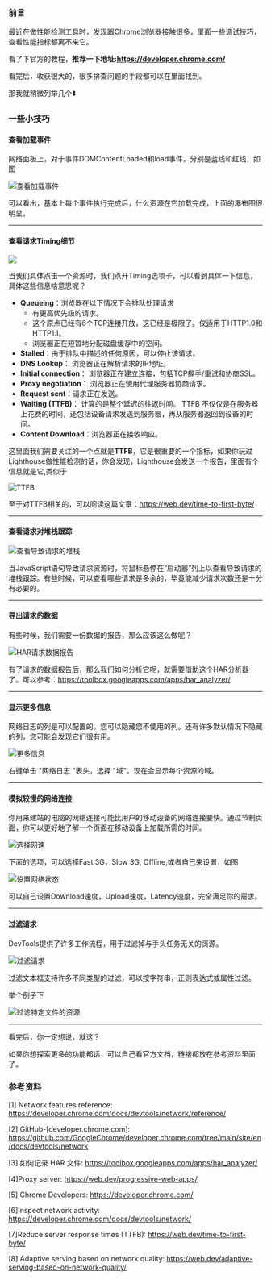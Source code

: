 ### 前言

最近在做性能检测工具时，发现跟Chrome浏览器接触很多，里面一些调试技巧，查看性能指标都离不来它。

看了下官方的教程，**推荐一下地址:https://developer.chrome.com/** 

看完后，收获很大的，很多排查问题的手段都可以在里面找到。



那我就稍微列举几个⬇️

### 一些小技巧



#### 查看加载事件

网络面板上，对于事件DOMContentLoaded和load事件，分别是蓝线和红线，如图

![查看加载事件](../../images/Chrome/Network/DCM和load事件.svg)

可以看出，基本上每个事件执行完成后，什么资源在它加载完成，上面的瀑布图很明显。



-----



#### 查看请求Timing细节

![](../../images/Chrome/Network/Timing细节划分.png)

当我们具体点击一个资源时，我们点开Timing选项卡，可以看到具体一下信息，具体这些信息啥意思呢？

- **Queueing**：浏览器在以下情况下会排队处理请求
  - 有更高优先级的请求。
  - 这个原点已经有6个TCP连接开放，这已经是极限了。仅适用于HTTP1.0和HTTP1.1。
  - 浏览器正在短暂地分配磁盘缓存中的空间。
- **Stalled**：由于排队中描述的任何原因，可以停止该请求。
- **DNS Lookup**： 浏览器正在解析请求的IP地址。
- **Initial connection**： 浏览器正在建立连接，包括TCP握手/重试和协商SSL。
- **Proxy negotiation**： 浏览器正在使用代理服务器协商请求。
- **Request sent**：请求正在发送。
- **Waiting (TTFB)**： 计算的是整个延迟的往返时间。 TTFB 不仅仅是在服务器上花费的时间，还包括设备请求发送到服务器，再从服务器返回到设备的时间。
- **Content Download**：浏览器正在接收响应。



这里面我们需要关注的一个点就是**TTFB**，它是很重要的一个指标，如果你玩过Lighthouse做性能检测的话，你会发现，Lighthouse会发送一个报告，里面有个信息就是它,类似于

![TTFB](../../images/Chrome/Network/TTFB.png)

至于对TTFB相关的，可以阅读这篇文章：https://web.dev/time-to-first-byte/

-----





#### 查看请求对堆栈跟踪

![查看导致请求的堆栈](../../images/Chrome/Network/查看请求的来源.png)

当JavaScript语句导致请求资源时，将鼠标悬停在“启动器”列上以查看导致请求的堆栈跟踪。有些时候，可以查看哪些请求是多余的，毕竟能减少请求次数还是十分有必要的。

--------



#### 导出请求的数据

有些时候，我们需要一份数据的报告，那么应该这么做呢？

![HAR请求数据报告](../../images/Chrome/Network/HAR.png)

有了请求的数据报告后，那么我们如何分析它呢，就需要借助这个HAR分析器了。可以参考：https://toolbox.googleapps.com/apps/har_analyzer/

----



#### 显示更多信息

网络日志的列是可以配置的。您可以隐藏您不使用的列。还有许多默认情况下隐藏的列，您可能会发现它们很有用。

![更多信息](/Users/lee/Desktop/Blog/images/Chrome/Network/show-more-things.png)

右键单击 "网络日志 "表头，选择 "域"。现在会显示每个资源的域。

----



#### 模拟较慢的网络连接

你用来建站的电脑的网络连接可能比用户的移动设备的网络连接要快。通过节制页面，你可以更好地了解一个页面在移动设备上加载所需的时间。

![选择网速](/Users/lee/Desktop/Blog/images/Chrome/Network/network-speed.png)

下面的选项，可以选择Fast 3G，Slow 3G, Offline,或者自己来设置，如图

![设置网络状态](/Users/lee/Desktop/Blog/images/Chrome/Network/set-network-speed.jpg)

可以自己设置Download速度，Upload速度，Latency速度，完全满足你的需求。

-------



#### 过滤请求

DevTools提供了许多工作流程，用于过滤掉与手头任务无关的资源。

![过滤请求](/Users/lee/Desktop/Blog/images/Chrome/Network/fileter-resources.png)

过滤文本框支持许多不同类型的过滤，可以按字符串，正则表达式或属性过滤。

举个例子下

![过滤特定文件的资源](/Users/lee/Desktop/Blog/images/Chrome/Network/过滤特定文件的资源.png)



----



看完后，你一定想说，就这？

如果你想探索更多的功能都话，可以自己看官方文档，链接都放在参考资料里面了。



### 参考资料

[1] Network features reference: https://developer.chrome.com/docs/devtools/network/reference/

[2] GitHub-[developer.chrome.com]: https://github.com/GoogleChrome/developer.chrome.com/tree/main/site/en/docs/devtools/network

[3] 如何记录 HAR 文件: https://toolbox.googleapps.com/apps/har_analyzer/

[4]Proxy server: https://web.dev/progressive-web-apps/

[5] Chrome Developers: https://developer.chrome.com/

[6]Inspect network activity: https://developer.chrome.com/docs/devtools/network/

[7]Reduce server response times (TTFB): https://web.dev/time-to-first-byte/

[8] Adaptive serving based on network quality: https://web.dev/adaptive-serving-based-on-network-quality/

